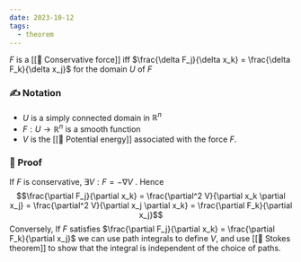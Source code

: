 ```yaml
---
date: 2023-10-12
tags:
  - theorem
---
```

$F$ is a [[📘 Conservative force]] iff $\frac{\delta F_j}{\delta x_k} = \frac{\delta F_k}{\delta x_j}$ for the domain $U$ of $F$ 
### ✍️ Notation
- $U$ is a simply connected domain in $\mathbb{R}^n$ 
- $F: U \rightarrow \mathbb{R}^n$ is a smooth function
- $V$ is the [[📘 Potential energy]] associated with the force $F$.

### 🧠 Proof
If $F$ is conservative, $\exists V : F = -\nabla V$ . Hence $$\frac{\partial F_j}{\partial x_k} = \frac{\partial^2 V}{\partial x_k \partial x_j} = \frac{\partial^2 V}{\partial x_j \partial x_k} = \frac{\partial F_k}{\partial x_j}$$
Conversely, If $F$ satisfies $\frac{\partial F_j}{\partial x_k} = \frac{\partial F_k}{\partial x_j}$ we can use path integrals to define $V$, and use [[📗 Stokes theorem]] to show that the integral is independent of the choice of paths.